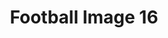 ---
title: Football Image 16
image_path: /images/gallery/DSC_0539.JPG
link: 
description: Football Image 16
---